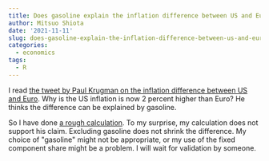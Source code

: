 ```yaml
---
title: Does gasoline explain the inflation difference between US and Euro?
author: Mitsuo Shiota
date: '2021-11-11'
slug: does-gasoline-explain-the-inflation-difference-between-us-and-euro
categories:
  - economics
tags:
  - R
---
```


I read [the tweet by Paul Krugman on the inflation difference between US and Euro](https://twitter.com/paulkrugman/status/1458575034969174019). Why is the US inflation is now 2 percent higher than Euro? He thinks the difference can be explained by gasoline.

So I have done [a rough calculation](https://github.com/mitsuoxv/cpi-inflation). To my surprise, my calculation does not support his claim. Excluding gasoline does not shrink the difference. My choice of "gasoline" might not be appropriate, or my use of the fixed component share might be a problem. I will wait for validation by someone.
